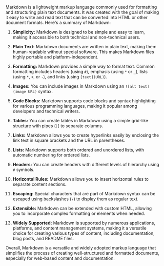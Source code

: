 Markdown is a lightweight markup language commonly used for formatting and structuring plain text documents. It was created with the goal of making it easy to write and read text that can be converted into HTML or other document formats. Here's a summary of Markdown:

1. **Simplicity:** Markdown is designed to be simple and easy to learn, making it accessible to both technical and non-technical users.

2. **Plain Text:** Markdown documents are written in plain text, making them human-readable without special software. This makes Markdown files highly portable and platform-independent.

3. **Formatting:** Markdown provides a simple way to format text. Common formatting includes headers (using `#`), emphasis (using `*` or `_`), lists (using `*`, `+`, or `-`), and links (using `[text](URL)`).

4. **Images:** You can include images in Markdown using an `![alt text](image URL)` syntax.

5. **Code Blocks:** Markdown supports code blocks and syntax highlighting for various programming languages, making it popular among developers and technical writers.

6. **Tables:** You can create tables in Markdown using a simple grid-like structure with pipes (`|`) to separate columns.

7. **Links:** Markdown allows you to create hyperlinks easily by enclosing the link text in square brackets and the URL in parentheses.

8. **Lists:** Markdown supports both ordered and unordered lists, with automatic numbering for ordered lists.

9. **Headers:** You can create headers with different levels of hierarchy using `#` symbols.

10. **Horizontal Rules:** Markdown allows you to insert horizontal rules to separate content sections.

11. **Escaping:** Special characters that are part of Markdown syntax can be escaped using backslashes (`\`) to display them as regular text.

12. **Extensible:** Markdown can be extended with custom HTML, allowing you to incorporate complex formatting or elements when needed.

13. **Widely Supported:** Markdown is supported by numerous applications, platforms, and content management systems, making it a versatile choice for creating various types of content, including documentation, blog posts, and README files.

Overall, Markdown is a versatile and widely adopted markup language that simplifies the process of creating well-structured and formatted documents, especially for web-based content and documentation.

